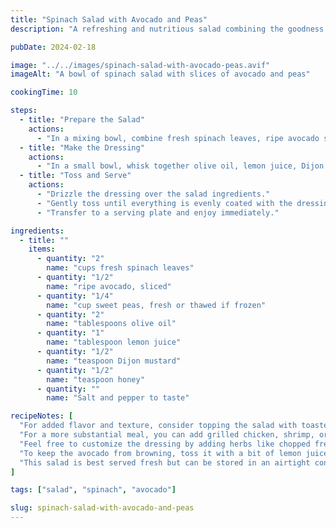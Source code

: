 ```yaml
---
title: "Spinach Salad with Avocado and Peas"
description: "A refreshing and nutritious salad combining the goodness of spinach, creamy avocado, and sweet peas."

pubDate: 2024-02-18

image: "../../images/spinach-salad-with-avocado-peas.avif"
imageAlt: "A bowl of spinach salad with slices of avocado and peas"

cookingTime: 10

steps:
  - title: "Prepare the Salad"
    actions:
      - "In a mixing bowl, combine fresh spinach leaves, ripe avocado slices, and sweet peas."
  - title: "Make the Dressing"
    actions:
      - "In a small bowl, whisk together olive oil, lemon juice, Dijon mustard, honey, salt, and pepper to taste."
  - title: "Toss and Serve"
    actions:
      - "Drizzle the dressing over the salad ingredients."
      - "Gently toss until everything is evenly coated with the dressing."
      - "Transfer to a serving plate and enjoy immediately."

ingredients:
  - title: ""
    items:
      - quantity: "2"
        name: "cups fresh spinach leaves"
      - quantity: "1/2"
        name: "ripe avocado, sliced"
      - quantity: "1/4"
        name: "cup sweet peas, fresh or thawed if frozen"
      - quantity: "2"
        name: "tablespoons olive oil"
      - quantity: "1"
        name: "tablespoon lemon juice"
      - quantity: "1/2"
        name: "teaspoon Dijon mustard"
      - quantity: "1/2"
        name: "teaspoon honey"
      - quantity: ""
        name: "Salt and pepper to taste"

recipeNotes: [
  "For added flavor and texture, consider topping the salad with toasted nuts or seeds like almonds or pumpkin seeds.",
  "For a more substantial meal, you can add grilled chicken, shrimp, or tofu to the salad.",
  "Feel free to customize the dressing by adding herbs like chopped fresh basil or parsley.",
  "To keep the avocado from browning, toss it with a bit of lemon juice before adding it to the salad.",
  "This salad is best served fresh but can be stored in an airtight container in the refrigerator for up to a day. Add avocado just before serving to prevent it from browning."
]

tags: ["salad", "spinach", "avocado"]

slug: spinach-salad-with-avocado-and-peas
---
```

